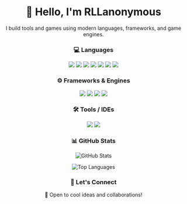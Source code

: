 <h1 align="center">👋 Hello, I'm RLLanonymous</h1>

<p align="center">
  I build tools and games using modern languages, frameworks, and game engines.
</p>

<h3 align="center">💻 Languages</h3>

<p align="center">
  <img src="https://github.com/user-attachments/assets/d06845f0-e9db-41b1-be2b-1eee8e589bbe" style="vertical-align:top margin:6px 4px" />
  <img src="https://github.com/user-attachments/assets/66830843-0b5d-43cc-bcdd-38d84aa2fea5" style="vertical-align:top margin:6px 4px" />
  <img src="https://github.com/user-attachments/assets/474a7dd1-e9f5-4e66-ac7e-7b6d276f4f22" style="vertical-align:top margin:6px 4px" />
  <img src="https://github.com/user-attachments/assets/5e8db28c-4e68-459b-bc66-80a0b4976877" style="vertical-align:top margin:6px 4px" />
  <img src="https://github.com/user-attachments/assets/3d1aaf8b-c1d8-4912-9ebb-82135b94c8bb" style="vertical-align:top margin:6px 4px" />
  <img src="https://github.com/user-attachments/assets/3ccef6be-dde3-40a7-9599-e0c23bc2f06a" style="vertical-align:top margin:6px 4px" />
  <img src="https://github.com/user-attachments/assets/45115e2a-9dfc-49e6-a5ad-0a291f1d0d72" style="vertical-align:top margin:6px 4px" />
</p>

<h3 align="center">⚙️ Frameworks & Engines</h3>

<p align="center">
  <img src="https://github.com/user-attachments/assets/81355708-5980-4779-bfee-06a9e148aec7" style="vertical-align:top margin:6px 4px" />
  <img src="https://github.com/user-attachments/assets/99ed9245-2412-4840-9acc-1368d1fded4d" style="vertical-align:top margin:6px 4px" />
  <img src="https://github.com/user-attachments/assets/adedef21-67d1-4be0-9bf7-13cce9961800" style="vertical-align:top margin:6px 4px" />
  <img src="https://github.com/user-attachments/assets/23c4c03c-20a0-44b0-a885-41fde5443ee2" style="vertical-align:top margin:6px 4px" />
</p>

<h3 align="center">🛠️ Tools / IDEs</h3>

<p align="center">
  <img src="https://github.com/user-attachments/assets/e0a7a60f-2265-44a5-a704-04153ee0ef89" style="vertical-align:top margin:6px 4px" />
  <img src="https://github.com/user-attachments/assets/c2a42059-abd1-461b-aa62-8af6e8992498" style="vertical-align:top margin:6px 4px" />
</p>

<h3 align="center">📊 GitHub Stats</h3>

<p align="center">
  <img src="https://github-readme-stats.vercel.app/api?username=RLLanonymous&show_icons=true&theme=tokyonight&hide_border=true&rank_icon=github" alt="GitHub Stats" />
</p>

<p align="center">
  <img src="https://github-readme-stats.vercel.app/api/top-langs/?username=RLLanonymous&layout=donut&langs_count=15&theme=tokyonight&hide_border=true" alt="Top Languages" />

</p>

<h3 align="center">🔗 Let's Connect</h3>

<p align="center">
  🚀 Open to cool ideas and collaborations!
</p>
